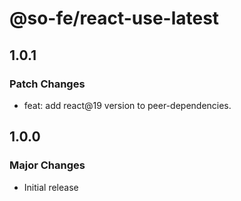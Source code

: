 # @so-fe/react-use-latest

## 1.0.1

### Patch Changes

- feat: add react@19 version to peer-dependencies.

## 1.0.0

### Major Changes

- Initial release
